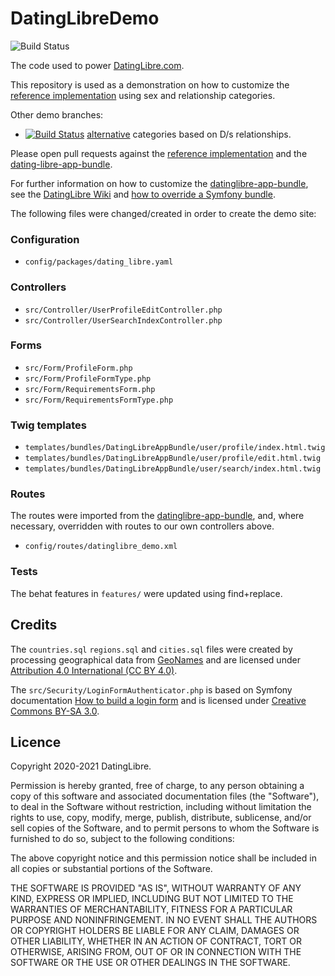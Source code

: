 # DatingLibreDemo

![Build Status](https://github.com/datinglibre/datinglibredemo/actions/workflows/datinglibre.yml/badge.svg)

The code used to power [DatingLibre.com](https://datinglibre.com).

This repository is used as a demonstration on how to customize the [reference implementation](https://github.com/datinglibre/DatingLibre) using sex and relationship categories.

Other demo branches:
- [![Build Status](https://github.com/datinglibre/datinglibredemo/actions/workflows/datinglibre.yml/badge.svg?branch=alternative)](https://github.com/datinglibre/DatingLibreDemo/actions?query=branch%3Aalternative) [alternative](https://github.com/datinglibre/DatingLibreDemo/tree/alternative) categories based on D/s relationships.

Please open pull requests against the [reference implementation](https://github.com/datinglibre/DatingLibre) and the [dating-libre-app-bundle](https://github.com/datinglibre/datinglibre-app-bundle).

For further information on how to customize the [datinglibre-app-bundle](https://github.com/datinglibre/datinglibre-app-bundle), see the [DatingLibre Wiki](https://github.com/datinglibre/DatingLibre/wiki/Customization) and [how to override a Symfony bundle](https://symfony.com/doc/current/bundles/override.html).

The following files were changed/created in order to create the demo site:

### Configuration
- `config/packages/dating_libre.yaml`

### Controllers
- `src/Controller/UserProfileEditController.php`
- `src/Controller/UserSearchIndexController.php`

### Forms
- `src/Form/ProfileForm.php`
- `src/Form/ProfileFormType.php`
- `src/Form/RequirementsForm.php`
- `src/Form/RequirementsFormType.php`

### Twig templates
- `templates/bundles/DatingLibreAppBundle/user/profile/index.html.twig`
- `templates/bundles/DatingLibreAppBundle/user/profile/edit.html.twig`
- `templates/bundles/DatingLibreAppBundle/user/search/index.html.twig`

### Routes

The routes were imported from the [datinglibre-app-bundle](https://github.com/datinglibre/datinglibre-app-bundle), 
and, where necessary, overridden with routes to our own controllers above.

- `config/routes/datinglibre_demo.xml`

### Tests

The behat features in `features/` were updated using find+replace. 

## Credits

The `countries.sql` `regions.sql` and `cities.sql` files were created by processing geographical data from [GeoNames](https://www.geonames.org/)
and are licensed under [Attribution 4.0 International (CC BY 4.0)](https://creativecommons.org/licenses/by/4.0/).

The `src/Security/LoginFormAuthenticator.php` is based on Symfony documentation [How to build a login form](https://symfony.com/doc/current/security/form_login_setup.html)
and is licensed under [Creative Commons BY-SA 3.0](https://creativecommons.org/licenses/by-sa/3.0/).

## Licence

Copyright 2020-2021 DatingLibre.

Permission is hereby granted, free of charge, to any person obtaining a copy of this software and associated documentation files (the "Software"), to deal in the Software without restriction, including without limitation the rights to use, copy, modify, merge, publish, distribute, sublicense, and/or sell copies of the Software, and to permit persons to whom the Software is furnished to do so, subject to the following conditions:

The above copyright notice and this permission notice shall be included in all copies or substantial portions of the Software.

THE SOFTWARE IS PROVIDED "AS IS", WITHOUT WARRANTY OF ANY KIND, EXPRESS OR IMPLIED, INCLUDING BUT NOT LIMITED TO THE WARRANTIES OF MERCHANTABILITY, FITNESS FOR A PARTICULAR PURPOSE AND NONINFRINGEMENT. IN NO EVENT SHALL THE AUTHORS OR COPYRIGHT HOLDERS BE LIABLE FOR ANY CLAIM, DAMAGES OR OTHER LIABILITY, WHETHER IN AN ACTION OF CONTRACT, TORT OR OTHERWISE, ARISING FROM, OUT OF OR IN CONNECTION WITH THE SOFTWARE OR THE USE OR OTHER DEALINGS IN THE SOFTWARE.
